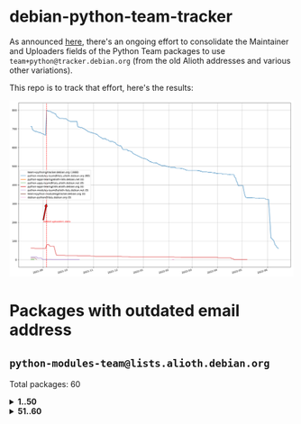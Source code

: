 # debian-python-team-tracker



As announced [here](https://lists.debian.org/debian-python/2021/08/msg00006.html), there's an ongoing effort to consolidate the Maintainer and Uploaders fields of the Python Team packages to use `team+python@tracker.debian.org` (from the old Alioth addresses and various other variations).



This repo is to track that effort, here's the results:



![Python team emails](images/python_team_emails.svg)


# Packages with outdated email address

## `python-modules-team@lists.alioth.debian.org`
Total packages: 60
<details>
<summary><b>1..50</b></summary>


| # | Package | Version |
| --- | --- | --- |
| 1 | [django-pipeline](https://tracker.debian.org/django-pipeline) | 1.6.14-3 |
| 2 | [flask-script](https://tracker.debian.org/flask-script) | 2.0.6-2 |
| 3 | [networkx](https://tracker.debian.org/networkx) | 2.5+ds-2 |
| 4 | [okasha](https://tracker.debian.org/okasha) | 0.2.4-4 |
| 5 | [power](https://tracker.debian.org/power) | 1.4+dfsg-4 |
| 6 | [pydenticon](https://tracker.debian.org/pydenticon) | 0.3.1-2 |
| 7 | [pydle](https://tracker.debian.org/pydle) | 0.9.4-2 |
| 8 | [pyfg](https://tracker.debian.org/pyfg) | 0.50-2 |
| 9 | [pylibmc](https://tracker.debian.org/pylibmc) | 1.5.2-3 |
| 10 | [pynliner](https://tracker.debian.org/pynliner) | 0.8.0-2 |
| 11 | [pyopengl](https://tracker.debian.org/pyopengl) | 3.1.5+dfsg-1 |
| 12 | [pyprind](https://tracker.debian.org/pyprind) | 2.11.2-2 |
| 13 | [pytds](https://tracker.debian.org/pytds) | 1.10.0-1 |
| 14 | [pytest-bdd](https://tracker.debian.org/pytest-bdd) | 3.2.1-1 |
| 15 | [python-aioinflux](https://tracker.debian.org/python-aioinflux) | 0.9.0-2 |
| 16 | [python-click-log](https://tracker.debian.org/python-click-log) | 0.2.1-2 |
| 17 | [python-colour](https://tracker.debian.org/python-colour) | 0.1.5-2 |
| 18 | [python-decorator](https://tracker.debian.org/python-decorator) | 4.4.2-2 |
| 19 | [python-demjson](https://tracker.debian.org/python-demjson) | 2.2.4-5 |
| 20 | [python-django-push-notifications](https://tracker.debian.org/python-django-push-notifications) | 1.4.1-1 |
| 21 | [python-ewmh](https://tracker.debian.org/python-ewmh) | 0.1.6-2 |
| 22 | [python-gflags](https://tracker.debian.org/python-gflags) | 1.5.1-7 |
| 23 | [python-hpilo](https://tracker.debian.org/python-hpilo) | 4.3-3 |
| 24 | [python-ipfix](https://tracker.debian.org/python-ipfix) | 0.9.7-2 |
| 25 | [python-ldap](https://tracker.debian.org/python-ldap) | 3.2.0-4 |
| 26 | [python-libguess](https://tracker.debian.org/python-libguess) | 1.1-4 |
| 27 | [python-mailer](https://tracker.debian.org/python-mailer) | 0.8.1-4 |
| 28 | [python-mastodon](https://tracker.debian.org/python-mastodon) | 1.5.1-1 |
| 29 | [python-model-mommy](https://tracker.debian.org/python-model-mommy) | 1.6.0-2 |
| 30 | [python-pathtools](https://tracker.debian.org/python-pathtools) | 0.1.2-4 |
| 31 | [python-pem](https://tracker.debian.org/python-pem) | 19.1.0-1 |
| 32 | [python-persistent](https://tracker.debian.org/python-persistent) | 4.6.4-0.2 |
| 33 | [python-pex](https://tracker.debian.org/python-pex) | 1.1.14-3.1 |
| 34 | [python-phonenumbers](https://tracker.debian.org/python-phonenumbers) | 8.12.1-1 |
| 35 | [python-plaster](https://tracker.debian.org/python-plaster) | 1.0-2 |
| 36 | [python-plaster-pastedeploy](https://tracker.debian.org/python-plaster-pastedeploy) | 0.5-3 |
| 37 | [python-repoze.sphinx.autointerface](https://tracker.debian.org/python-repoze.sphinx.autointerface) | 0.8-0.2 |
| 38 | [python-schedutils](https://tracker.debian.org/python-schedutils) | 0.6-2.1 |
| 39 | [python-service-identity](https://tracker.debian.org/python-service-identity) | 18.1.0-6 |
| 40 | [python-simpy](https://tracker.debian.org/python-simpy) | 2.3.1+dfsg-2 |
| 41 | [python-slimmer](https://tracker.debian.org/python-slimmer) | 0.1.30-8 |
| 42 | [python-suntime](https://tracker.debian.org/python-suntime) | 1.2.5-2 |
| 43 | [python-tempita](https://tracker.debian.org/python-tempita) | 0.5.2-6 |
| 44 | [python-testing.mysqld](https://tracker.debian.org/python-testing.mysqld) | 1.4.0-4 |
| 45 | [python-testing.postgresql](https://tracker.debian.org/python-testing.postgresql) | 1.3.0-2 |
| 46 | [python-urlobject](https://tracker.debian.org/python-urlobject) | 2.4.3-3 |
| 47 | [python-wheezy.template](https://tracker.debian.org/python-wheezy.template) | 0.1.167-2 |
| 48 | [pywinrm](https://tracker.debian.org/pywinrm) | 0.3.0-2 |
| 49 | [quark-sphinx-theme](https://tracker.debian.org/quark-sphinx-theme) | 0.5.1-2 |
| 50 | [routes](https://tracker.debian.org/routes) | 2.5.1-1 |
</details>
<details>
<summary><b>51..60</b></summary>

| # | Package | Version |
| --- | --- | --- |
| 51 | [sireader](https://tracker.debian.org/sireader) | 1.1.1-2 |
| 52 | [sleekxmpp](https://tracker.debian.org/sleekxmpp) | 1.3.3-6 |
| 53 | [speaklater](https://tracker.debian.org/speaklater) | 1.3-5 |
| 54 | [sphinx](https://tracker.debian.org/sphinx) | 1.8.5-5 |
| 55 | [stardicter](https://tracker.debian.org/stardicter) | 1.2-1 |
| 56 | [stsci.distutils](https://tracker.debian.org/stsci.distutils) | 0.3.7-5 |
| 57 | [tagpy](https://tracker.debian.org/tagpy) | 2013.1-7 |
| 58 | [tinydb](https://tracker.debian.org/tinydb) | 3.15.2-2 |
| 59 | [vim-autopep8](https://tracker.debian.org/vim-autopep8) | 1.2.0-2 |
| 60 | [webpy](https://tracker.debian.org/webpy) | 1:0.61-1 |
</details>
